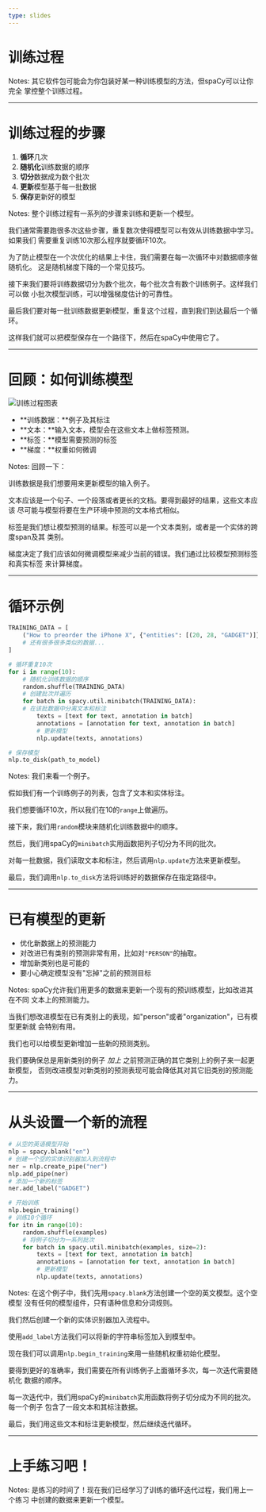 ```yaml
---
type: slides
---
```


# 训练过程

Notes: 其它软件包可能会为你包装好某一种训练模型的方法，但spaCy可以让你完全
掌控整个训练过程。

---

# 训练过程的步骤

1. **循环**几次
2. **随机化**训练数据的顺序
3. **切分**数据成为数个批次
4. **更新**模型基于每一批数据
5. **保存**更新好的模型

Notes: 整个训练过程有一系列的步骤来训练和更新一个模型。

我们通常需要跑很多次这些步骤，重复数次使得模型可以有效从训练数据中学习。如果我们
需要重复训练10次那么程序就要循环10次。

为了防止模型在一个次优化的结果上卡住，我们需要在每一次循环中对数据顺序做随机化。
这是随机梯度下降的一个常见技巧。

接下来我们要将训练数据切分为数个批次，每个批次含有数个训练例子。这样我们可以做
小批次模型训练，可以增强梯度估计的可靠性。

最后我们要对每一批训练数据更新模型，重复这个过程，直到我们到达最后一个循环。

这样我们就可以把模型保存在一个路径下，然后在spaCy中使用它了。

---

# 回顾：如何训练模型

<img src="/training.png" alt="训练过程图表" />

- **训练数据：**例子及其标注
- **文本：**输入文本，模型会在这些文本上做标签预测。
- **标签：**模型需要预测的标签
- **梯度：**权重如何微调

Notes: 回顾一下：

训练数据是我们想要用来更新模型的输入例子。

文本应该是一个句子、一个段落或者更长的文档。要得到最好的结果，这些文本应该
尽可能与模型将要在生产环境中预测的文本格式相似。

标签是我们想让模型预测的结果。标签可以是一个文本类别，或者是一个实体的跨度span及其
类别。

梯度决定了我们应该如何微调模型来减少当前的错误。我们通过比较模型预测标签和真实标签
来计算梯度。

---

# 循环示例

```python
TRAINING_DATA = [
    ("How to preorder the iPhone X", {"entities": [(20, 28, "GADGET")]})
    # 还有很多很多类似的数据...
]
```

```python
# 循环重复10次
for i in range(10):
    # 随机化训练数据的顺序
    random.shuffle(TRAINING_DATA)
    # 创建批次并遍历
    for batch in spacy.util.minibatch(TRAINING_DATA):
	# 在该批数据中分离文本和标注
        texts = [text for text, annotation in batch]
        annotations = [annotation for text, annotation in batch]
        # 更新模型
        nlp.update(texts, annotations)

# 保存模型
nlp.to_disk(path_to_model)
```

Notes: 我们来看一个例子。

假如我们有一个训练例子的列表，包含了文本和实体标注。

我们想要循环10次，所以我们在10的`range`上做遍历。

接下来，我们用`random`模块来随机化训练数据中的顺序。

然后，我们用spaCy的`minibatch`实用函数把列子切分为不同的批次。

对每一批数据，我们读取文本和标注，然后调用`nlp.update`方法来更新模型。

最后，我们调用`nlp.to_disk`方法将训练好的数据保存在指定路径中。

---

# 已有模型的更新

- 优化新数据上的预测能力
- 对改进已有类别的预测非常有用，比如对`"PERSON"`的抽取。
- 增加新类别也是可能的
- 要小心确定模型没有"忘掉"之前的预测目标

Notes: spaCy允许我们用更多的数据来更新一个现有的预训练模型，比如改进其在不同
文本上的预测能力。

当我们想改进模型在已有类别上的表现，如"person"或者"organization"，已有模型更新就
会特别有用。

我们也可以给模型更新增加一些新的预测类别。

我们要确保总是用新类别的例子 _加上_ 之前预测正确的其它类别上的例子来一起更新模型，
否则改进模型对新类别的预测表现可能会降低其对其它旧类别的预测能力。

---

# 从头设置一个新的流程

```python
# 从空的英语模型开始
nlp = spacy.blank("en")
# 创建一个空的实体识别器加入到流程中
ner = nlp.create_pipe("ner")
nlp.add_pipe(ner)
# 添加一个新的标签
ner.add_label("GADGET")

# 开始训练
nlp.begin_training()
# 训练10个循环
for itn in range(10):
    random.shuffle(examples)
    # 将例子切分为一系列批次
    for batch in spacy.util.minibatch(examples, size=2):
        texts = [text for text, annotation in batch]
        annotations = [annotation for text, annotation in batch]
        # 更新模型
        nlp.update(texts, annotations)
```

Notes: 在这个例子中，我们先用`spacy.blank`方法创建一个空的英文模型。这个空模型
没有任何的模型组件，只有语种信息和分词规则。

我们然后创建一个新的实体识别器加入流程中。

使用`add_label`方法我们可以将新的字符串标签加入到模型中。

现在我们可以调用`nlp.begin_training`来用一些随机权重初始化模型。

要得到更好的准确率，我们需要在所有训练例子上面循环多次，每一次迭代需要随机化
数据的顺序。

每一次迭代中，我们用spaCy的`minibatch`实用函数将例子切分成为不同的批次。每一个例子
包含了一段文本和其标注数据。

最后，我们用这些文本和标注更新模型，然后继续迭代循环。

---

# 上手练习吧！

Notes: 是练习的时间了！现在我们已经学习了训练的循环迭代过程，我们用上一个练习
中创建的数据来更新一个模型。
